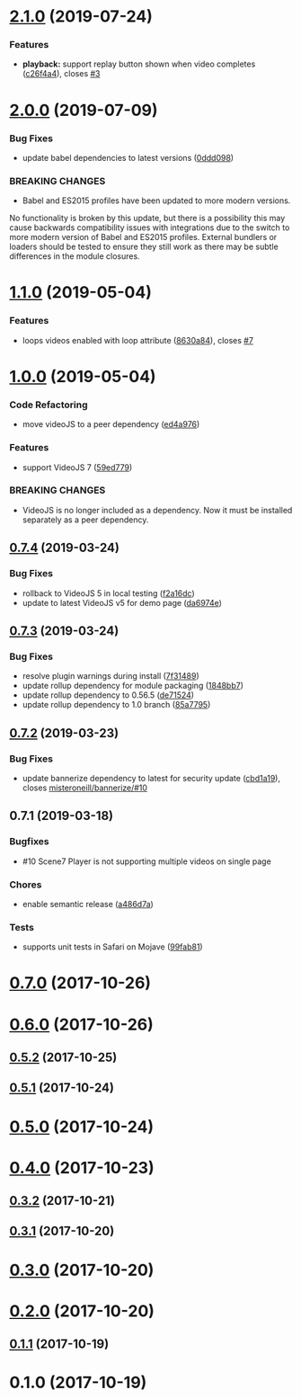 # [2.1.0](https://github.com/amclin/videojs-scene7/compare/v2.0.0...v2.1.0) (2019-07-24)


### Features

* **playback:** support replay button shown when video completes ([c26f4a4](https://github.com/amclin/videojs-scene7/commit/c26f4a4)), closes [#3](https://github.com/amclin/videojs-scene7/issues/3)



# [2.0.0](https://github.com/amclin/videojs-scene7/compare/v1.1.0...v2.0.0) (2019-07-09)


### Bug Fixes

* update babel dependencies to latest versions ([0ddd098](https://github.com/amclin/videojs-scene7/commit/0ddd098))


### BREAKING CHANGES

* Babel and ES2015 profiles have been updated
to more modern versions.

No functionality is broken by this update, but there is a possibility
this may cause backwards compatibility issues with integrations due
to the switch to more modern version of Babel and ES2015 profiles.
External bundlers or loaders should be tested to ensure they still work
as there may be subtle differences in the module closures.



# [1.1.0](https://github.com/amclin/videojs-scene7/compare/v1.0.0...v1.1.0) (2019-05-04)


### Features

* loops videos enabled with loop attribute ([8630a84](https://github.com/amclin/videojs-scene7/commit/8630a84)), closes [#7](https://github.com/amclin/videojs-scene7/issues/7)



# [1.0.0](https://github.com/amclin/videojs-scene7/compare/v0.7.4...v1.0.0) (2019-05-04)


### Code Refactoring

* move videoJS to a peer dependency ([ed4a976](https://github.com/amclin/videojs-scene7/commit/ed4a976))


### Features

* support VideoJS 7 ([59ed779](https://github.com/amclin/videojs-scene7/commit/59ed779))


### BREAKING CHANGES

* VideoJS is no longer included as a dependency. Now it must be installed separately as a peer dependency.



## [0.7.4](https://github.com/amclin/videojs-scene7/compare/v0.7.3...v0.7.4) (2019-03-24)


### Bug Fixes

* rollback to VideoJS 5 in local testing ([f2a16dc](https://github.com/amclin/videojs-scene7/commit/f2a16dc))
* update to latest VideoJS v5 for demo page ([da6974e](https://github.com/amclin/videojs-scene7/commit/da6974e))



## [0.7.3](https://github.com/amclin/videojs-scene7/compare/v0.7.2...v0.7.3) (2019-03-24)


### Bug Fixes

* resolve plugin warnings during install ([7f31489](https://github.com/amclin/videojs-scene7/commit/7f31489))
* update rollup dependency for module packaging ([1848bb7](https://github.com/amclin/videojs-scene7/commit/1848bb7))
* update rollup dependency to 0.56.5 ([de71524](https://github.com/amclin/videojs-scene7/commit/de71524))
* update rollup dependency to 1.0 branch ([85a7795](https://github.com/amclin/videojs-scene7/commit/85a7795))



## [0.7.2](https://github.com/amclin/videojs-scene7/compare/v0.7.1...v0.7.2) (2019-03-23)


### Bug Fixes

* update bannerize dependency to latest for security update ([cbd1a19](https://github.com/amclin/videojs-scene7/commit/cbd1a19)), closes [misteroneill/bannerize/#10](https://github.com/misteroneill/bannerize//issues/10)



<a name="0.7.1"></a>
## 0.7.1 (2019-03-18)

### Bugfixes
* #10 Scene7 Player is not supporting multiple videos on single page

### Chores

* enable semantic release ([a486d7a](https://github.com/amclin/videojs-scene7/commit/a486d7a))

### Tests

* supports unit tests in Safari on Mojave ([99fab81](https://github.com/amclin/videojs-scene7/commit/99fab81))

<a name="0.7.0"></a>
# [0.7.0](https://github.com/amclin/videojs-scene7/compare/v0.6.0...v0.7.0) (2017-10-26)

<a name="0.6.0"></a>
# [0.6.0](https://github.com/amclin/videojs-scene7/compare/v0.5.2...v0.6.0) (2017-10-26)

<a name="0.5.2"></a>
## [0.5.2](https://github.com/amclin/videojs-scene7/compare/v0.5.1...v0.5.2) (2017-10-25)

<a name="0.5.1"></a>
## [0.5.1](https://github.com/amclin/videojs-scene7/compare/v0.5.0...v0.5.1) (2017-10-24)

<a name="0.5.0"></a>
# [0.5.0](https://github.com/amclin/videojs-scene7/compare/v0.4.0...v0.5.0) (2017-10-24)

<a name="0.4.0"></a>
# [0.4.0](https://github.com/amclin/videojs-scene7/compare/v0.3.2...v0.4.0) (2017-10-23)

<a name="0.3.2"></a>
## [0.3.2](https://github.com/amclin/videojs-scene7/compare/v0.3.1...v0.3.2) (2017-10-21)

<a name="0.3.1"></a>
## [0.3.1](https://github.com/amclin/videojs-scene7/compare/v0.3.0...v0.3.1) (2017-10-20)

<a name="0.3.0"></a>
# [0.3.0](https://github.com/amclin/videojs-scene7/compare/v0.2.0...v0.3.0) (2017-10-20)

<a name="0.2.0"></a>
# [0.2.0](https://github.com/amclin/videojs-scene7/compare/v0.1.1...v0.2.0) (2017-10-20)

<a name="0.1.1"></a>
## [0.1.1](https://github.com/amclin/videojs-scene7/compare/v0.1.0...v0.1.1) (2017-10-19)

<a name="0.1.0"></a>
# 0.1.0 (2017-10-19)

